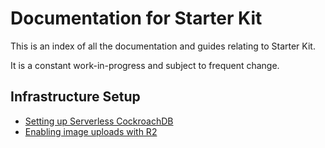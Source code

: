 # Documentation for Starter Kit

This is an index of all the documentation and guides relating to Starter Kit.

It is a constant work-in-progress and subject to frequent change.

## Infrastructure Setup

- [Setting up Serverless CockroachDB](./cockroach/README.md)
- [Enabling image uploads with R2](./r2/README.md)
